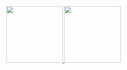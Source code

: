 <a href="https://github.com/anuraghazra/github-readme-stats" align="left">
  <img src="https://github-readme-stats.vercel.app/api?username=komisukee&count_private=true&show_icons=true&theme=chartreuse-dark" height="150px" />
</a>
<a href="https://github.com/anuraghazra/github-readme-stats" align="left">
  <img src="https://github-readme-stats.vercel.app/api/top-langs/?username=komisukee&count_private=true&layout=compact&theme=chartreuse-dark" height="150px" />
</a>
